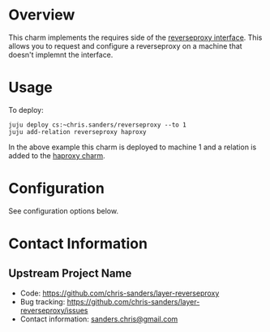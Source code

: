# Overview

This charm implements the requires side of the [reverseproxy interface][reverseproxy]. This
allows you to request and configure a reverseproxy on a machine that doesn't
implemnt the interface.

# Usage

To deploy:

    juju deploy cs:~chris.sanders/reverseproxy --to 1
    juju add-relation reverseproxy haproxy

In the above example this charm is deployed to machine 1 and a relation is 
added to the [haproxy charm][haproxy].

# Configuration

See configuration options below.

# Contact Information

## Upstream Project Name

  - Code: https://github.com/chris-sanders/layer-reverseproxy
  - Bug tracking: https://github.com/chris-sanders/layer-reverseproxy/issues
  - Contact information: sanders.chris@gmail.com


[haproxy]: https://jujucharms.com/u/chris.sanders/haproxy
[reverseproxy]: https://github.com/chris-sanders/interface-reverseproxy
